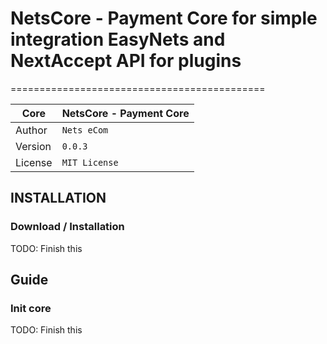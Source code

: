 # NetsCore - Payment Core for simple integration EasyNets and NextAccept API for plugins
============================================

| Core    | NetsCore - Payment Core |
|---------|-------------------------|
| Author  | `Nets eCom`             |
| Version | `0.0.3`                 |
| License | `MIT License`           |

## INSTALLATION

### Download / Installation

 TODO: Finish this


## Guide

### Init core

TODO: Finish this